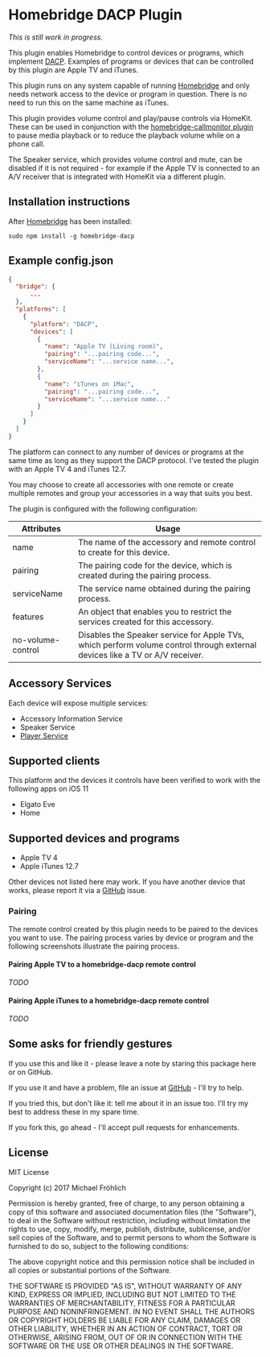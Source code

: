 # Homebridge DACP Plugin

_This is still work in progress._

This plugin enables Homebridge to control devices or programs, which implement [DACP](https://en.wikipedia.org/wiki/Digital_Audio_Control_Protocol). Examples of programs or
devices that can be controlled by this plugin are Apple TV and iTunes.

This plugin runs on any system capable of running [Homebridge](https://github.com/nfarina/homebridge)
and only needs network access to the device or program in question. There is no need to
run this on the same machine as iTunes.

This plugin provides volume control and play/pause controls via HomeKit. These can be
used in conjunction with the [homebridge-callmonitor plugin](https://github.com/grover/homebridge-callmonitor)
to pause media playback or to reduce the playback volume while on a phone call.

The Speaker service, which provides volume control and mute, can be disabled if it is not
required - for example if the Apple TV is connected to an A/V receiver that is integrated with HomeKit via a different plugin.

## Installation instructions

After [Homebridge](https://github.com/nfarina/homebridge) has been installed:

 ```sudo npm install -g homebridge-dacp```

## Example config.json

```json
{
  "bridge": {
      ...
  },
  "platforms": [
    {
      "platform": "DACP",
      "devices": [
        {
          "name": "Apple TV (Living room)",
          "pairing": "...pairing code...",
          "serviceName": "...service name...",
        },
        {
          "name": "iTunes on iMac",
          "pairing": "...pairing code...",
          "serviceName": "...service name..."
        }
      ]
    }
  ]
}
```

The platform can connect to any number of devices or programs at the same time as long as they support the DACP protocol. I've tested the plugin with an Apple TV 4 and iTunes 12.7.

You may choose to create all accessories with one remote or create multiple remotes and group your
accessories in a way that suits you best.

The plugin is configured with the following configuration:

| Attributes | Usage |
|------------|-------|
| name | The name of the accessory and remote control to create for this device. |
| pairing | The pairing code for the device, which is created during the pairing process. |
| serviceName | The service name obtained during the pairing process. |
| features | An object that enables you to restrict the services created for this accessory. |
| no-volume-control | Disables the Speaker service for Apple TVs, which perform volume control through external devices like a TV or A/V receiver. |

## Accessory Services

Each device will expose multiple services:

* Accessory Information Service
* Speaker Service
* [Player Service](src/HomeKitTypes.js)

## Supported clients

This platform and the devices it controls have been verified to work with the following apps on iOS 11

* Elgato Eve
* Home

## Supported devices and programs

* Apple TV 4
* Apple iTunes 12.7

Other devices not listed here may work. If you have another device that works, please report
it via a [GitHub](https://github.com/grover/homebridge-dacp/issues) issue.

### Pairing

The remote control created by this plugin needs to be paired to the devices you want to use. The pairing process varies by device or program
and the following screenshots illustrate the pairing process.

#### Pairing Apple TV to a homebridge-dacp remote control

_TODO_

#### Pairing Apple iTunes to a homebridge-dacp remote control

_TODO_

## Some asks for friendly gestures

If you use this and like it - please leave a note by staring this package here or on GitHub.

If you use it and have a problem, file an issue at [GitHub](https://github.com/grover/homebridge-dacp/issues) - I'll try to help.

If you tried this, but don't like it: tell me about it in an issue too. I'll try my best
to address these in my spare time.

If you fork this, go ahead - I'll accept pull requests for enhancements.

## License

MIT License

Copyright (c) 2017 Michael Fröhlich

Permission is hereby granted, free of charge, to any person obtaining a copy
of this software and associated documentation files (the "Software"), to deal
in the Software without restriction, including without limitation the rights
to use, copy, modify, merge, publish, distribute, sublicense, and/or sell
copies of the Software, and to permit persons to whom the Software is
furnished to do so, subject to the following conditions:

The above copyright notice and this permission notice shall be included in all
copies or substantial portions of the Software.

THE SOFTWARE IS PROVIDED "AS IS", WITHOUT WARRANTY OF ANY KIND, EXPRESS OR
IMPLIED, INCLUDING BUT NOT LIMITED TO THE WARRANTIES OF MERCHANTABILITY,
FITNESS FOR A PARTICULAR PURPOSE AND NONINFRINGEMENT. IN NO EVENT SHALL THE
AUTHORS OR COPYRIGHT HOLDERS BE LIABLE FOR ANY CLAIM, DAMAGES OR OTHER
LIABILITY, WHETHER IN AN ACTION OF CONTRACT, TORT OR OTHERWISE, ARISING FROM,
OUT OF OR IN CONNECTION WITH THE SOFTWARE OR THE USE OR OTHER DEALINGS IN THE
SOFTWARE.
